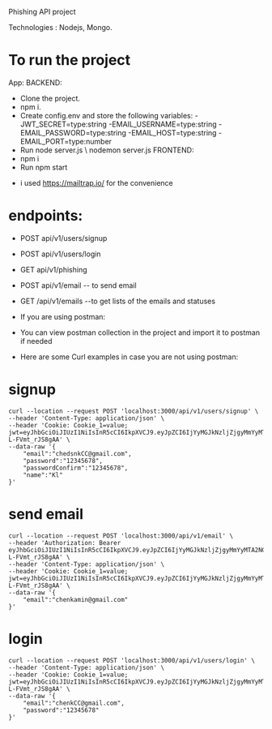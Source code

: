 
Phishing API project

Technologies : Nodejs, Mongo.

# To run the project


App:
BACKEND: 
- Clone the project.
- npm i.
- Create config.env and store the following variables:
-JWT_SECRET=type:string
-EMAIL_USERNAME=type:string
-EMAIL_PASSWORD=type:string
-EMAIL_HOST=type:string
-EMAIL_PORT=type:number
- Run node server.js  \ nodemon server.js
FRONTEND:
- npm i 
- Run npm start


* i used https://mailtrap.io/ for the convenience



# endpoints:
- POST api/v1/users/signup
- POST api/v1/users/login
- GET api/v1/phishing
- POST api/v1/email -- to send email
- GET /api/v1/emails --to get lists of the emails and statuses
- If you are using postman:
- You can view postman collection in the project and import it to postman if needed

- Here are some Curl examples in case you are not using postman:

# signup
```
curl --location --request POST 'localhost:3000/api/v1/users/signup' \
--header 'Content-Type: application/json' \
--header 'Cookie: Cookie_1=value; jwt=eyJhbGciOiJIUzI1NiIsInR5cCI6IkpXVCJ9.eyJpZCI6IjYyMGJkNzljZjgyMmYyMTA2NGU2YTc3OCIsImlhdCI6MTY0NDk0MzI2MSwiZXhwIjoxNjUyNzE5MjYxfQ.nAp2lTf0R5SiizDLTmZFRjY2GkdQ-L-FVmt_rJS8gAA' \
--data-raw '{
    "email":"chedsnkCC@gmail.com",
    "password":"12345678",
    "passwordConfirm":"12345678",
    "name":"Kl"
}'
```
# send email
```
curl --location --request POST 'localhost:3000/api/v1/email' \
--header 'Authorization: Bearer eyJhbGciOiJIUzI1NiIsInR5cCI6IkpXVCJ9.eyJpZCI6IjYyMGJkNzljZjgyMmYyMTA2NGU2YTc3OCIsImlhdCI6MTY0NDk0MzI2MSwiZXhwIjoxNjUyNzE5MjYxfQ.nAp2lTf0R5SiizDLTmZFRjY2GkdQ-L-FVmt_rJS8gAA' \
--header 'Content-Type: application/json' \
--header 'Cookie: Cookie_1=value; jwt=eyJhbGciOiJIUzI1NiIsInR5cCI6IkpXVCJ9.eyJpZCI6IjYyMGJkNzljZjgyMmYyMTA2NGU2YTc3OCIsImlhdCI6MTY0NDk0MzI2MSwiZXhwIjoxNjUyNzE5MjYxfQ.nAp2lTf0R5SiizDLTmZFRjY2GkdQ-L-FVmt_rJS8gAA' \
--data-raw '{
    "email":"chenkamin@gmail.com"
}'
```
# login
```
curl --location --request POST 'localhost:3000/api/v1/users/login' \
--header 'Content-Type: application/json' \
--header 'Cookie: Cookie_1=value; jwt=eyJhbGciOiJIUzI1NiIsInR5cCI6IkpXVCJ9.eyJpZCI6IjYyMGJkNzljZjgyMmYyMTA2NGU2YTc3OCIsImlhdCI6MTY0NDk0MzI2MSwiZXhwIjoxNjUyNzE5MjYxfQ.nAp2lTf0R5SiizDLTmZFRjY2GkdQ-L-FVmt_rJS8gAA' \
--data-raw '{
    "email":"chenkCC@gmail.com",
    "password":"12345678"
}'
```
